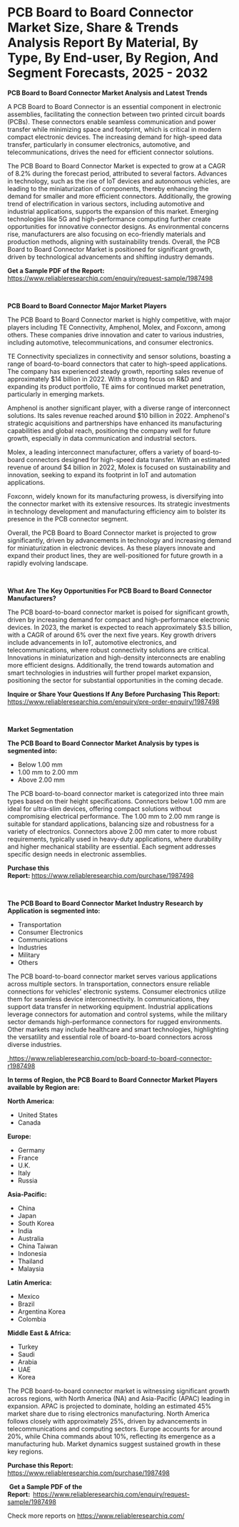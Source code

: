 <p><h1>PCB Board to Board Connector Market Size, Share & Trends Analysis Report By Material, By Type, By End-user, By Region, And Segment Forecasts, 2025 - 2032</h1></p><p><strong>PCB Board to Board Connector Market Analysis and Latest Trends</strong></p>
<p><p>A PCB Board to Board Connector is an essential component in electronic assemblies, facilitating the connection between two printed circuit boards (PCBs). These connectors enable seamless communication and power transfer while minimizing space and footprint, which is critical in modern compact electronic devices. The increasing demand for high-speed data transfer, particularly in consumer electronics, automotive, and telecommunications, drives the need for efficient connector solutions.</p><p>The PCB Board to Board Connector Market is expected to grow at a CAGR of 8.2% during the forecast period, attributed to several factors. Advances in technology, such as the rise of IoT devices and autonomous vehicles, are leading to the miniaturization of components, thereby enhancing the demand for smaller and more efficient connectors. Additionally, the growing trend of electrification in various sectors, including automotive and industrial applications, supports the expansion of this market. Emerging technologies like 5G and high-performance computing further create opportunities for innovative connector designs. As environmental concerns rise, manufacturers are also focusing on eco-friendly materials and production methods, aligning with sustainability trends. Overall, the PCB Board to Board Connector Market is positioned for significant growth, driven by technological advancements and shifting industry demands.</p></p>
<p><strong>Get a Sample PDF of the Report:&nbsp;</strong> <a href="https://www.reliableresearchiq.com/enquiry/request-sample/1987498?utm_campaign=2243&utm_medium=2&utm_source=Github&utm_content=ia&utm_term=11022025&utm_id=pcb-board-to-board-connector">https://www.reliableresearchiq.com/enquiry/request-sample/1987498</a></p>
<p>&nbsp;</p>
<p><strong>PCB Board to Board Connector Major Market Players</strong></p>
<p><p>The PCB Board to Board Connector market is highly competitive, with major players including TE Connectivity, Amphenol, Molex, and Foxconn, among others. These companies drive innovation and cater to various industries, including automotive, telecommunications, and consumer electronics.</p><p>TE Connectivity specializes in connectivity and sensor solutions, boasting a range of board-to-board connectors that cater to high-speed applications. The company has experienced steady growth, reporting sales revenue of approximately $14 billion in 2022. With a strong focus on R&D and expanding its product portfolio, TE aims for continued market penetration, particularly in emerging markets.</p><p>Amphenol is another significant player, with a diverse range of interconnect solutions. Its sales revenue reached around $10 billion in 2022. Amphenol's strategic acquisitions and partnerships have enhanced its manufacturing capabilities and global reach, positioning the company well for future growth, especially in data communication and industrial sectors.</p><p>Molex, a leading interconnect manufacturer, offers a variety of board-to-board connectors designed for high-speed data transfer. With an estimated revenue of around $4 billion in 2022, Molex is focused on sustainability and innovation, seeking to expand its footprint in IoT and automation applications.</p><p>Foxconn, widely known for its manufacturing prowess, is diversifying into the connector market with its extensive resources. Its strategic investments in technology development and manufacturing efficiency aim to bolster its presence in the PCB connector segment.</p><p>Overall, the PCB Board to Board Connector market is projected to grow significantly, driven by advancements in technology and increasing demand for miniaturization in electronic devices. As these players innovate and expand their product lines, they are well-positioned for future growth in a rapidly evolving landscape.</p></p>
<p>&nbsp;</p>
<p><strong>What Are The Key Opportunities For PCB Board to Board Connector Manufacturers?</strong></p>
<p><p>The PCB board-to-board connector market is poised for significant growth, driven by increasing demand for compact and high-performance electronic devices. In 2023, the market is expected to reach approximately $3.5 billion, with a CAGR of around 6% over the next five years. Key growth drivers include advancements in IoT, automotive electronics, and telecommunications, where robust connectivity solutions are critical. Innovations in miniaturization and high-density interconnects are enabling more efficient designs. Additionally, the trend towards automation and smart technologies in industries will further propel market expansion, positioning the sector for substantial opportunities in the coming decade.</p></p>
<p><strong>Inquire or Share Your Questions If Any Before Purchasing This Report:</strong> <a href="https://www.reliableresearchiq.com/enquiry/pre-order-enquiry/1987498?utm_campaign=2243&utm_medium=2&utm_source=Github&utm_content=ia&utm_term=11022025&utm_id=pcb-board-to-board-connector">https://www.reliableresearchiq.com/enquiry/pre-order-enquiry/1987498</a></p>
<p>&nbsp;</p>
<p><strong>Market Segmentation</strong></p>
<p><strong>The PCB Board to Board Connector Market Analysis by types is segmented into:</strong></p>
<p><ul><li>Below 1.00 mm</li><li>1.00 mm to 2.00 mm</li><li>Above 2.00 mm</li></ul></p>
<p><p>The PCB board-to-board connector market is categorized into three main types based on their height specifications. Connectors below 1.00 mm are ideal for ultra-slim devices, offering compact solutions without compromising electrical performance. The 1.00 mm to 2.00 mm range is suitable for standard applications, balancing size and robustness for a variety of electronics. Connectors above 2.00 mm cater to more robust requirements, typically used in heavy-duty applications, where durability and higher mechanical stability are essential. Each segment addresses specific design needs in electronic assemblies.</p></p>
<p><strong>Purchase this Report:&nbsp;</strong><a href="https://www.reliableresearchiq.com/purchase/1987498?utm_campaign=2243&utm_medium=2&utm_source=Github&utm_content=ia&utm_term=11022025&utm_id=pcb-board-to-board-connector">https://www.reliableresearchiq.com/purchase/1987498</a></p>
<p>&nbsp;</p>
<p><strong>The PCB Board to Board Connector Market Industry Research by Application is segmented into:</strong></p>
<p><ul><li>Transportation</li><li>Consumer Electronics</li><li>Communications</li><li>Industries</li><li>Military</li><li>Others</li></ul></p>
<p><p>The PCB board-to-board connector market serves various applications across multiple sectors. In transportation, connectors ensure reliable connections for vehicles' electronic systems. Consumer electronics utilize them for seamless device interconnectivity. In communications, they support data transfer in networking equipment. Industrial applications leverage connectors for automation and control systems, while the military sector demands high-performance connectors for rugged environments. Other markets may include healthcare and smart technologies, highlighting the versatility and essential role of board-to-board connectors across diverse industries.</p></p>
<p><a href="https://www.reliableresearchiq.com/pcb-board-to-board-connector-r1987498?utm_campaign=2243&utm_medium=2&utm_source=Github&utm_content=ia&utm_term=11022025&utm_id=pcb-board-to-board-connector">&nbsp;https://www.reliableresearchiq.com/pcb-board-to-board-connector-r1987498</a></p>
<p><strong>In terms of Region, the PCB Board to Board Connector Market Players available by Region are:</strong></p>
<p>
    <p> <strong> North America: </strong>
        <ul>
            <li>United States</li>
            <li>Canada</li>
        </ul>
        </p> 
    <p> <strong> Europe: </strong>
        <ul>
            <li>Germany</li>
            <li>France</li>
            <li>U.K.</li>
            <li>Italy</li>
            <li>Russia</li>
        </ul>
        </p> 
    <p> <strong> Asia-Pacific: </strong>
        <ul>
            <li>China</li>
            <li>Japan</li>
            <li>South Korea</li>
            <li>India</li>
            <li>Australia</li>
            <li>China Taiwan</li>
            <li>Indonesia</li>
            <li>Thailand</li>
            <li>Malaysia</li>
        </ul>
        </p> 
    <p> <strong> Latin America: </strong>
        <ul>
            <li>Mexico</li>
            <li>Brazil</li>
            <li>Argentina Korea</li>
            <li>Colombia</li>
        </ul>
        </p> 
    <p> <strong> Middle East & Africa: </strong>
        <ul>
            <li>Turkey</li>
            <li>Saudi</li>
            <li>Arabia</li>
            <li>UAE</li>
            <li>Korea</li>
        </ul>
    </p>
    </p>
<p><p>The PCB board-to-board connector market is witnessing significant growth across regions, with North America (NA) and Asia-Pacific (APAC) leading in expansion. APAC is projected to dominate, holding an estimated 45% market share due to rising electronics manufacturing. North America follows closely with approximately 25%, driven by advancements in telecommunications and computing sectors. Europe accounts for around 20%, while China commands about 10%, reflecting its emergence as a manufacturing hub. Market dynamics suggest sustained growth in these key regions.</p></p>
<p><strong>Purchase this Report: </strong><a href="https://www.reliableresearchiq.com/purchase/1987498?utm_campaign=2243&utm_medium=2&utm_source=Github&utm_content=ia&utm_term=11022025&utm_id=pcb-board-to-board-connector">https://www.reliableresearchiq.com/purchase/1987498</a></p>
<p>&nbsp;<strong>Get a Sample PDF of the Report:&nbsp;&nbsp;</strong><a href="https://www.reliableresearchiq.com/enquiry/request-sample/1987498?utm_campaign=2243&utm_medium=2&utm_source=Github&utm_content=ia&utm_term=11022025&utm_id=pcb-board-to-board-connector">https://www.reliableresearchiq.com/enquiry/request-sample/1987498</a></p>
<p><strong></strong></p>
<p>Check more reports on <a href="https://www.reliableresearchiq.com/?utm_campaign=2243&utm_medium=2&utm_source=Github&utm_content=ia&utm_term=11022025&utm_id=pcb-board-to-board-connector">https://www.reliableresearchiq.com/</a></p>